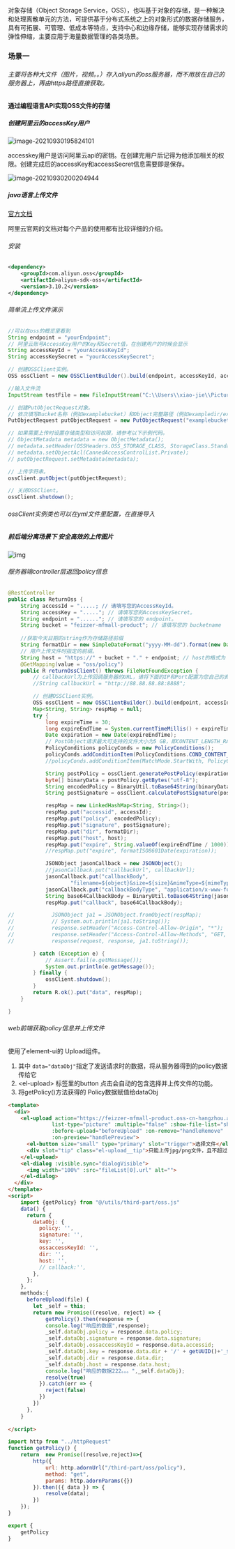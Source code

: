 

   对象存储（Object Storage Service，OSS），也叫基于对象的存储，是一种解决和处理离散单元的方法，可提供基于分布式系统之上的对象形式的数据存储服务，具有可拓展、可管理、低成本等特点，支持中心和边缘存储，能够实现存储需求的弹性伸缩，主要应用于海量数据管理的各类场景。

### 场景一

###### 主要将各种大文件（图片，视频。。）存入aliyun的oss服务器，而不用放在自己的服务器上，再由https路径直接获取。

#### 通过编程语言API实现OSS文件的存储

##### 创建阿里云的accessKey用户

![image-20210930195824101](%E4%BD%BF%E7%94%A8aliyun%E7%9A%84oss%E5%AF%B9%E8%B1%A1%E5%AD%98%E5%82%A8.assets/image-20210930195824101.png)

accesskey用户是访问阿里云api的密钥。在创建完用户后记得为他添加相关的权限。创建完成后的accessKey和accessSecret信息需要即是保存。

![image-20210930200204944](%E4%BD%BF%E7%94%A8aliyun%E7%9A%84oss%E5%AF%B9%E8%B1%A1%E5%AD%98%E5%82%A8.assets/image-20210930200204944.png)



##### java语言上传文件

[官方文档](https://help.aliyun.com/document_detail/32009.html) 

阿里云官网的文档对每个产品的使用都有比较详细的介绍。

###### 安装

```xml
<dependency>
    <groupId>com.aliyun.oss</groupId>
    <artifactId>aliyun-sdk-oss</artifactId>
    <version>3.10.2</version>
</dependency>
```

###### 简单流上传文件演示

```java
//可以在oss的概览里看到
String endpoint = "yourEndpoint";
// 阿里云账号AccessKey用户的Key和Secret值，在创建用户的时候会显示
String accessKeyId = "yourAccessKeyId";
String accessKeySecret = "yourAccessKeySecret";

// 创建OSSClient实例。
OSS ossClient = new OSSClientBuilder().build(endpoint, accessKeyId, accessKeySecret);

//输入文件流
InputStream testFile = new FileInputStream("C:\\Users\\xiao-jie\\Pictures\\primary.gif");

// 创建PutObjectRequest对象。
// 依次填写Bucket名称（例如examplebucket）和Object完整路径（例如exampledir/exampleobject.txt）。Object完整路径中不能包含Bucket名称。
PutObjectRequest putObjectRequest = new PutObjectRequest("examplebucket", "exampledir/exampleobject.txt", 																testFile);

// 如果需要上传时设置存储类型和访问权限，请参考以下示例代码。
// ObjectMetadata metadata = new ObjectMetadata();
// metadata.setHeader(OSSHeaders.OSS_STORAGE_CLASS, StorageClass.Standard.toString());
// metadata.setObjectAcl(CannedAccessControlList.Private);
// putObjectRequest.setMetadata(metadata);

// 上传字符串。
ossClient.putObject(putObjectRequest);

// 关闭OSSClient。
ossClient.shutdown();                   
```

###### ossClient实例类也可以在yml文件里配置，在直接导入

##### 前后端分离场景下 安全高效的上传图片 

![img](%E4%BD%BF%E7%94%A8aliyun%E7%9A%84oss%E5%AF%B9%E8%B1%A1%E5%AD%98%E5%82%A8.assets/p139016.png)

###### 服务器端controller层返回policy信息

```java
@RestController
public class ReturnOss {
    String accessId = ".....; // 请填写您的AccessKeyId。
    String accessKey = "....."; // 请填写您的AccessKeySecret。
    String endpoint = "......"; // 请填写您的 endpoint。
    String bucket = "feizzer-mfmall-product"; // 请填写您的 bucketname 
    
    //获取今天日期的string作为存储路径前缀
    String formatDir = new SimpleDateFormat("yyyy-MM-dd").format(new Date());
	// 用户上传文件时指定的前缀。
	String host = "https://" + bucket + "." + endpoint; // host的格式为 bucketname.endpoint。
    @GetMapping(value = "oss/policy")
    public R returnOssClient() throws FileNotFoundException {
        // callbackUrl为上传回调服务器的URL，请将下面的IP和Port配置为您自己的真实信息。
        //String callbackUrl = "http://88.88.88.88:8888";

        // 创建OSSClient实例。
        OSS ossClient = new OSSClientBuilder().build(endpoint, accessId, accessKey);
        Map<String, String> respMap = null;
        try {
            long expireTime = 30;
            long expireEndTime = System.currentTimeMillis() + expireTime * 1000;
            Date expiration = new Date(expireEndTime);
            // PostObject请求最大可支持的文件大小为5 GB，即CONTENT_LENGTH_RANGE为5*1024*1024*1024。
            PolicyConditions policyConds = new PolicyConditions();
            policyConds.addConditionItem(PolicyConditions.COND_CONTENT_LENGTH_RANGE, 0, 1048576000);
            //policyConds.addConditionItem(MatchMode.StartWith, PolicyConditions.COND_KEY, dir);

            String postPolicy = ossClient.generatePostPolicy(expiration, policyConds);
            byte[] binaryData = postPolicy.getBytes("utf-8");
            String encodedPolicy = BinaryUtil.toBase64String(binaryData);
            String postSignature = ossClient.calculatePostSignature(postPolicy);

            respMap = new LinkedHashMap<String, String>();
            respMap.put("accessid", accessId);
            respMap.put("policy", encodedPolicy);
            respMap.put("signature", postSignature);
            respMap.put("dir", formatDir);
            respMap.put("host", host);
            respMap.put("expire", String.valueOf(expireEndTime / 1000));
            //respMap.put("expire", formatISO8601Date(expiration));

            JSONObject jasonCallback = new JSONObject();
            //jasonCallback.put("callbackUrl", callbackUrl);
            jasonCallback.put("callbackBody",
                    "filename=${object}&size=${size}&mimeType=${mimeType}&height=${imageInfo.height}&width=${imageInfo.width}");
            jasonCallback.put("callbackBodyType", "application/x-www-form-urlencoded");
            String base64CallbackBody = BinaryUtil.toBase64String(jasonCallback.toString().getBytes());
            respMap.put("callback", base64CallbackBody);

//            JSONObject ja1 = JSONObject.fromObject(respMap);
//            // System.out.println(ja1.toString());
//            response.setHeader("Access-Control-Allow-Origin", "*");
//            response.setHeader("Access-Control-Allow-Methods", "GET, POST");
//            response(request, response, ja1.toString());

        } catch (Exception e) {
            // Assert.fail(e.getMessage());
            System.out.println(e.getMessage());
        } finally {
            ossClient.shutdown();
        }
        return R.ok().put("data", respMap);
    }

}

```

###### web前端获取policy信息并上传文件

使用了element-ui的 Upload组件。

1. 其中 `data="dataObj"`指定了发送请求时的数据，将从服务器得到的policy数据传给它
2.  \<el-upload\> 标签里的button 点击会自动的包含选择并上传文件的功能。
3. 将getPolicy()方法获得的 Policy数据赋值给dataObj

```html
<template> 
  <div>
    <el-upload action="https://feizzer-mfmall-product.oss-cn-hangzhou.aliyuncs.com" :data="dataObj"
              list-type="picture" :multiple="false" :show-file-list="showFileList" :file-list="fileList"
              :before-upload="beforeUpload" :on-remove="handleRemove" :on-success="handleUploadSuccess"
              :on-preview="handlePreview">
      <el-button size="small" type="primary" slot="trigger">选择文件</el-button>
      <div slot="tip" class="el-upload__tip">只能上传jpg/png文件，且不超过10MB</div>
    </el-upload>
    <el-dialog :visible.sync="dialogVisible">
      <img width="100%" :src="fileList[0].url" alt="">
    </el-dialog>
  </div>
</template>
<script>
    import {getPolicy} from "@/utils/third-part/oss.js"
    data() {
      return {
        dataObj: {
          policy: '',
          signature: '',
          key: '',
          ossaccessKeyId: '',
          dir: '',
          host: '',
          // callback:'',
        },
      };
    },
    methods:{
	  beforeUpload(file) {  
        let _self = this;
        return new Promise((resolve, reject) => {
          	getPolicy().then(response => {
            console.log("响应的数据",response);
            _self.dataObj.policy = response.data.policy;
            _self.dataObj.signature = response.data.signature;
            _self.dataObj.ossaccessKeyId = response.data.accessid;
            _self.dataObj.key = response.data.dir + '/' + getUUID()+'_${filename}';
            _self.dataObj.dir = response.data.dir;
            _self.dataObj.host = response.data.host;
            console.log("响应的数据222。。。",_self.dataObj);
            resolve(true)
          }).catch(err => {
            reject(false)
          })
        })
      },
    }
	    
</script>
```

```js
import http from "../httpRequest"
function getPolicy() {
    return  new Promise((resolve,reject)=>{
        http({
            url: http.adornUrl("/third-part/oss/policy"),
            method: "get",
            params: http.adornParams({})
        }).then(({ data }) => {
            resolve(data);
        })
    });
}

export {
    getPolicy
}
```



